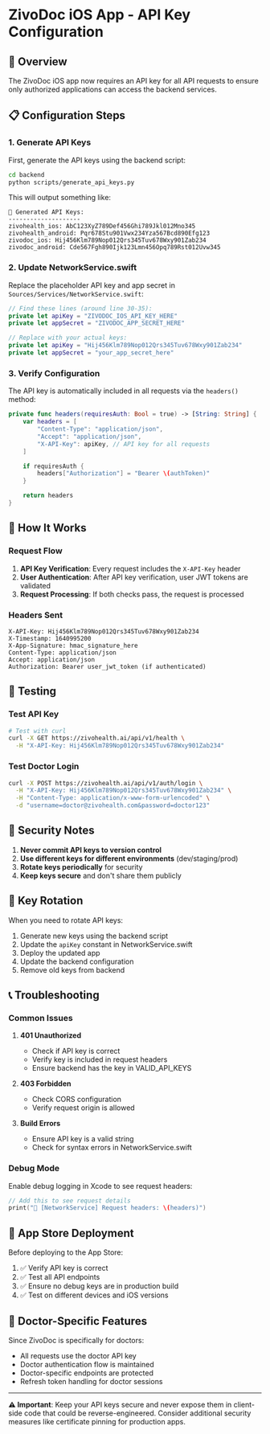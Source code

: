 # ZivoDoc iOS App - API Key Configuration

## 🔐 Overview

The ZivoDoc iOS app now requires an API key for all API requests to ensure only authorized applications can access the backend services.

## 📋 Configuration Steps

### 1. Generate API Keys

First, generate the API keys using the backend script:

```bash
cd backend
python scripts/generate_api_keys.py
```

This will output something like:
```
📱 Generated API Keys:
--------------------
zivohealth_ios: AbC123XyZ789Def456Ghi789Jkl012Mno345
zivohealth_android: Pqr678Stu901Vwx234Yza567Bcd890Efg123
zivodoc_ios: Hij456Klm789Nop012Qrs345Tuv678Wxy901Zab234
zivodoc_android: Cde567Fgh890Ijk123Lmn456Opq789Rst012Uvw345
```

### 2. Update NetworkService.swift

Replace the placeholder API key and app secret in `Sources/Services/NetworkService.swift`:

```swift
// Find these lines (around line 30-35):
private let apiKey = "ZIVODOC_IOS_API_KEY_HERE"
private let appSecret = "ZIVODOC_APP_SECRET_HERE"

// Replace with your actual keys:
private let apiKey = "Hij456Klm789Nop012Qrs345Tuv678Wxy901Zab234"
private let appSecret = "your_app_secret_here"
```

### 3. Verify Configuration

The API key is automatically included in all requests via the `headers()` method:

```swift
private func headers(requiresAuth: Bool = true) -> [String: String] {
    var headers = [
        "Content-Type": "application/json",
        "Accept": "application/json",
        "X-API-Key": apiKey, // API key for all requests
    ]

    if requiresAuth {
        headers["Authorization"] = "Bearer \(authToken)"
    }

    return headers
}
```

## 🔧 How It Works

### Request Flow
1. **API Key Verification**: Every request includes the `X-API-Key` header
2. **User Authentication**: After API key verification, user JWT tokens are validated
3. **Request Processing**: If both checks pass, the request is processed

### Headers Sent
```http
X-API-Key: Hij456Klm789Nop012Qrs345Tuv678Wxy901Zab234
X-Timestamp: 1640995200
X-App-Signature: hmac_signature_here
Content-Type: application/json
Accept: application/json
Authorization: Bearer user_jwt_token (if authenticated)
```

## 🧪 Testing

### Test API Key
```bash
# Test with curl
curl -X GET https://zivohealth.ai/api/v1/health \
  -H "X-API-Key: Hij456Klm789Nop012Qrs345Tuv678Wxy901Zab234"
```

### Test Doctor Login
```bash
curl -X POST https://zivohealth.ai/api/v1/auth/login \
  -H "X-API-Key: Hij456Klm789Nop012Qrs345Tuv678Wxy901Zab234" \
  -H "Content-Type: application/x-www-form-urlencoded" \
  -d "username=doctor@zivohealth.com&password=doctor123"
```

## 🚨 Security Notes

1. **Never commit API keys to version control**
2. **Use different keys for different environments** (dev/staging/prod)
3. **Rotate keys periodically** for security
4. **Keep keys secure** and don't share them publicly

## 🔄 Key Rotation

When you need to rotate API keys:

1. Generate new keys using the backend script
2. Update the `apiKey` constant in NetworkService.swift
3. Deploy the updated app
4. Update the backend configuration
5. Remove old keys from backend

## 📞 Troubleshooting

### Common Issues

1. **401 Unauthorized**
   - Check if API key is correct
   - Verify key is included in request headers
   - Ensure backend has the key in VALID_API_KEYS

2. **403 Forbidden**
   - Check CORS configuration
   - Verify request origin is allowed

3. **Build Errors**
   - Ensure API key is a valid string
   - Check for syntax errors in NetworkService.swift

### Debug Mode

Enable debug logging in Xcode to see request headers:

```swift
// Add this to see request details
print("🔐 [NetworkService] Request headers: \(headers)")
```

## 📱 App Store Deployment

Before deploying to the App Store:

1. ✅ Verify API key is correct
2. ✅ Test all API endpoints
3. ✅ Ensure no debug keys are in production build
4. ✅ Test on different devices and iOS versions

## 🏥 Doctor-Specific Features

Since ZivoDoc is specifically for doctors:

- All requests use the doctor API key
- Doctor authentication flow is maintained
- Doctor-specific endpoints are protected
- Refresh token handling for doctor sessions

---

**⚠️ Important**: Keep your API keys secure and never expose them in client-side code that could be reverse-engineered. Consider additional security measures like certificate pinning for production apps.
